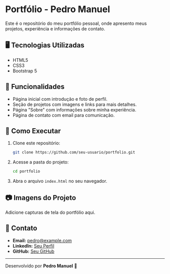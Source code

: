 # Portfólio - Pedro Manuel

Este é o repositório do meu portfólio pessoal, onde apresento meus projetos, experiência e informações de contato.

## 🖥️ Tecnologias Utilizadas

- HTML5
- CSS3
- Bootstrap 5

## 📌 Funcionalidades

- Página inicial com introdução e foto de perfil.
- Seção de projetos com imagens e links para mais detalhes.
- Página "Sobre" com informações sobre minha experiência.
- Página de contato com email para comunicação.

## 🚀 Como Executar

1. Clone este repositório:
   ```sh
   git clone https://github.com/seu-usuario/portfolio.git
   ```
2. Acesse a pasta do projeto:
   ```sh
   cd portfolio
   ```
3. Abra o arquivo `index.html` no seu navegador.

## 📷 Imagens do Projeto

Adicione capturas de tela do portfólio aqui.

## 📩 Contato

- **Email:** pedro@example.com
- **LinkedIn:** [Seu Perfil](https://linkedin.com/in/seu-perfil)
- **GitHub:** [Seu GitHub](https://github.com/seu-usuario)

---
Desenvolvido por **Pedro Manuel** 🚀
